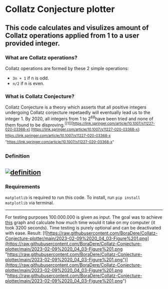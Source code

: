 # Collatz Conjecture plotter
This  code calculates and visulizes amount of Collatz operations applied from 1 to a user provided integer. 
------------
### What are Collatz operations?
Collatz operations are formed by these 2 simple operations:
- `3n + 1` if n is odd.
- `n/2` if n is even.

### What is Collatz Conjecture?
Collatz Conjecture is a theory which asserts that all positive integers undergoing Collatz conjecture repetaedly will eventually lead us to the integer 1. By 2020, all integers from 1 to 2<sup>68</sup>have been tried and none of them found to be disproving.<sup>[[1]][https://link.springer.com/article/10.1007/s11227-020-03368-x]
[https://link.springer.com/article/10.1007/s11227-020-03368-x]: https://link.springer.com/article/10.1007/s11227-020-03368-x "https://link.springer.com/article/10.1007/s11227-020-03368-x"
</sup>
### Definition
[![definition](https://wikimedia.org/api/rest_v1/media/math/render/svg/ec22031bdc2a1ab2e4effe47ae75a836e7dea459 "definition")](https://wikimedia.org/api/rest_v1/media/math/render/svg/ec22031bdc2a1ab2e4effe47ae75a836e7dea459 "definition")
------------
### Requirements
`matplotlib` is required to run this code. To install, run `pip install matplotlib` via terminal.

------------
For testing purposes 100.000.000 is given as input. The goal was to achieve [this](https://en.wikipedia.org/wiki/Collatz_conjecture#/media/File:Collatz_Conjecture_100M.jpg "this") graph and calculate how much time would it take on my computer (it took 3200 seconds). Time testing is purely optional and can be deactivated with ease. Result:
[![https://raw.githubusercontent.com/BoraDere/Collatz-Conjecture-plotter/main/2023-02-09%2020_04_03-Figure%201.png](https://raw.githubusercontent.com/BoraDere/Collatz-Conjecture-plotter/main/2023-02-09%2020_04_03-Figure%201.png "https://raw.githubusercontent.com/BoraDere/Collatz-Conjecture-plotter/main/2023-02-09%2020_04_03-Figure%201.png")](https://raw.githubusercontent.com/BoraDere/Collatz-Conjecture-plotter/main/2023-02-09%2020_04_03-Figure%201.png "https://raw.githubusercontent.com/BoraDere/Collatz-Conjecture-plotter/main/2023-02-09%2020_04_03-Figure%201.png")
